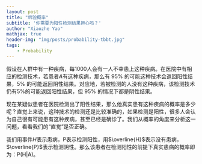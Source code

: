 ```yaml
---
layout: post
title: "后验概率"
subtitle: '你需要为阳性检测结果担心吗？'
author: "Xiaozhe Yao"
mathjax: true
header-img: "img/posts/probability-tbbt.jpg"
tags:
    - Probability
---
```


假设在人群中有一种疾病，每1000人会有一人不幸患上这种疾病。在医院中有相应的检测技术，若患者$A$有这种疾病，那么有 95% 的可能这种技术会返回阳性结果，5% 的可能返回阴性结果。对应地，若被检测的人没有这种疾病，该检测技术仍有$5\%$的可能返回阳性结果，但 95% 的情况下都是阴性结果。

现在某疑似患者在医院检测出了阳性结果，那么他真实患有这种疾病的概率是多少呢？直觉上来说，这种技术的检测还是比较准确的，如果检测是阳性，很多人会认为自己很有可能患有这种疾病，甚至已经是确诊了。我们从概率的角度来分析这一问题，看看我们的“直觉”是否正确。

我们用事件$H$表示患病，P表示检测阳性，用$\overline{H}$表示没有患病，$\overline{P}$表示检测阴性。那么该患者在检测阳性的前提下真实患病的概率即为：P(H|A)。

